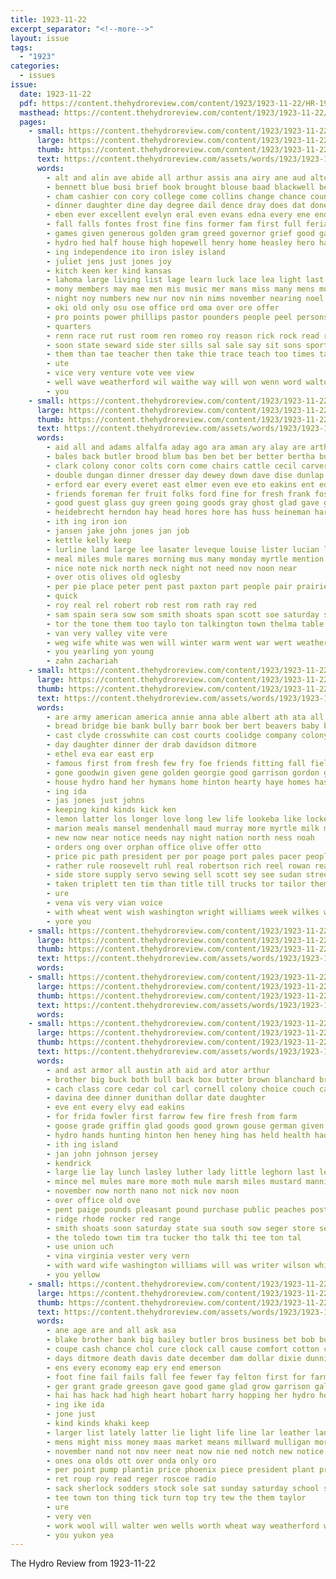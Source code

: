 ```yaml
---
title: 1923-11-22
excerpt_separator: "<!--more-->"
layout: issue
tags:
  - "1923"
categories:
  - issues
issue:
  date: 1923-11-22
  pdf: https://content.thehydroreview.com/content/1923/1923-11-22/HR-1923-11-22.pdf
  masthead: https://content.thehydroreview.com/content/1923/1923-11-22/masthead/HR-1923-11-22.jpg
  pages:
    - small: https://content.thehydroreview.com/content/1923/1923-11-22/small/HR-1923-11-22-01.jpg
      large: https://content.thehydroreview.com/content/1923/1923-11-22/large/HR-1923-11-22-01.jpg
      thumb: https://content.thehydroreview.com/content/1923/1923-11-22/thumbnails/HR-1923-11-22-01.jpg
      text: https://content.thehydroreview.com/assets/words/1923/1923-11-22/HR-1923-11-22-01.txt
      words:
        - alt and alin ave abide all arthur assis ana airy ane aud alto are aye
        - bennett blue busi brief book brought blouse baad blackwell bett bills bill below bers bee booth bil bates birt boys but brun bach business bastion big baby best beth back buick bar been belov botel better bale blake bet
        - cham cashier con cory college come collins change chance county cena cheer counts can chapel coffee count chas custer care city class clemen cai church cust cote cen court came cost curling copes coke christian charm citizen
        - dinner daughter dine day degree dail dence dray does dat done ditmore ding dress dies dollar dose degn during dec
        - eben ever excellent evelyn eral even evans edna every ene end
        - fall falls fontes frost fine fins former fam first full feria furnace few for from fon fiers fun friday forward floor falk fair fern fight
        - games given generous golden gram greed governor grief good gad gave grant glad goris goes
        - hydro hed half house high hopewell henry home heasley hero has hei hundred hast him halt halle handsome homa hike had hedges haven hard hew her hons heart herndon how hey hose
        - ing independence ito iron isley island
        - juliet jens just jones joy
        - kitch keen ker kind kansas
        - lahoma large living list lage learn luck lace lea light last lovely lue low los lens lulu like little lite line
        - mony members may mae men mis music mer mans miss many mens much morning most mote mess monday mise masters mor manner more made
        - night noy numbers new nur nov nin nims november nearing noel now not
        - oki old only osu ose office ord oma over ore offer
        - pro points power phillips pastor pounders people peel persons president phen piece public porta purple parsonage paper pour pad par potter pees place past pomp pos point player part pio pie
        - quarters
        - renn race rut rust room ren romeo roy reason rick rock read roon record
        - soon state seward side ster sills sal sale say sit sons sport storm saturday still seat supper sept second sedan shirts sutton special swe sem suite suit spencer small sorrow song she school such solid six shines sam ser store shell sleep steel states shows sie
        - them than tae teacher then take thie trace teach too times takes tar tury tail ties thing town tha trapp the thea taken ten tee till
        - ute
        - vice very venture vote vee view
        - well wave weatherford wil waithe way will won wenn word walton went was why work window week wild wish with want weeks wife werk worthy
        - you
    - small: https://content.thehydroreview.com/content/1923/1923-11-22/small/HR-1923-11-22-02.jpg
      large: https://content.thehydroreview.com/content/1923/1923-11-22/large/HR-1923-11-22-02.jpg
      thumb: https://content.thehydroreview.com/content/1923/1923-11-22/thumbnails/HR-1923-11-22-02.jpg
      text: https://content.thehydroreview.com/assets/words/1923/1923-11-22/HR-1923-11-22-02.txt
      words:
        - aid all and adams alfalfa aday ago ara aman ary alay are arthur alva
        - bales back butler brood blum bas ben bet ber better bertha buggy bette bur been bloom black brown beryl bins bring business but buller
        - clark colony conor colts corn come chairs cattle cecil carver cook credit child cold canyon center cash cooks clerk count can came cough cox cifers che
        - double dungan dinner dresser day dewey down dave dise dunlap din dunning doo dillow days date davenport
        - erford ear every everet east elmer even eve eto eakins ent edd evan end ene ell
        - friends foreman fer fruit folks ford fine for fresh frank fost few friday farm from
        - good guest glass guy green going goods gray ghost glad gave given gibbs greeson griffin ger
        - heidebrecht herndon hay head hores hore has huss heineman harness horse hydro henry high house hens hume her harr home hatfield heide
        - ith ing iron ion
        - jansen jake john jones jan job
        - kettle kelly keep
        - lurline land large lee lasater leveque louise lister lucian leghorn ludens london leona let last latter lay law long lunch
        - meal miles mule mares morning mus many monday myrtle mention mis macy monda mare mar man moore male myrick miller mccullock must mules mound most mills mile miss
        - nice note nick north neck night not need nov noon near
        - over otis olives old oglesby
        - per pie place peter pent past paxton part people pair prairie pankratz pleasant
        - quick
        - roy real rel robert rob rest rom rath ray red
        - sam spain sera sow som smith shoats span scott soe saturday starts springs sick son south sole sell sae sauce stove sun salad sale spivey size stock sunday school smooth supper seen safe
        - tor the tone them too taylo ton talkington town thelma table tha
        - van very valley vite vere
        - weg wife white was wen will winter warm went war wert weatherford win work want wagon well weight wean warkentin wood williams walter wei week winsor with west
        - you yearling yon young
        - zahn zachariah
    - small: https://content.thehydroreview.com/content/1923/1923-11-22/small/HR-1923-11-22-03.jpg
      large: https://content.thehydroreview.com/content/1923/1923-11-22/large/HR-1923-11-22-03.jpg
      thumb: https://content.thehydroreview.com/content/1923/1923-11-22/thumbnails/HR-1923-11-22-03.jpg
      text: https://content.thehydroreview.com/assets/words/1923/1923-11-22/HR-1923-11-22-03.txt
      words:
        - are army american america annie anna able albert ath ata all and arra
        - bread bridge bie bank bully barr book ber bert beavers baby braly bernice bradley business
        - cast clyde crosswhite can cost courts coolidge company colony city chote case call chronic car cox carl cane cheap
        - day daughter dinner der drab davidson ditmore
        - ethel eva ear east erp
        - famous first from fresh few fry foe friends fitting fall field for farm friday
        - gone goodwin given gene golden georgie good garrison gordon gat grain grace
        - house hydro hand her hymans home hinton hearty haye homes has henke herndon high hort
        - ing ida
        - jas jones just johns
        - keeping kind kinds kick ken
        - lemon latter los longer love long lew life lookeba like locke last
        - marion meals mansel mendenhall maud murray more myrtle milk ming miller market mage mat mae mules meal maki
        - new now near notice needs nay night nation north ness noah
        - orders ong over orphan office olive offer otto
        - price pic path president per por poage port pales pacer people post pieper princess pump pleasant partin place
        - rather rule roosevelt ruhl real robertson rich reel rowan read ray reason res rey
        - side store supply servo sewing sell scott sey see sudan street such spencer steward sir shanks sand seed special sale stunz sal shirts son situ seeds sat steele sales sunday saturday season
        - taken triplett ten tim than title till trucks tor tailor them trom tho ton the
        - ure
        - vena vis very vian voice
        - with wheat went wish washington wright williams week wilkes winter wool will wat work watch wife want
        - yore you
    - small: https://content.thehydroreview.com/content/1923/1923-11-22/small/HR-1923-11-22-04.jpg
      large: https://content.thehydroreview.com/content/1923/1923-11-22/large/HR-1923-11-22-04.jpg
      thumb: https://content.thehydroreview.com/content/1923/1923-11-22/thumbnails/HR-1923-11-22-04.jpg
      text: https://content.thehydroreview.com/assets/words/1923/1923-11-22/HR-1923-11-22-04.txt
      words:
    - small: https://content.thehydroreview.com/content/1923/1923-11-22/small/HR-1923-11-22-05.jpg
      large: https://content.thehydroreview.com/content/1923/1923-11-22/large/HR-1923-11-22-05.jpg
      thumb: https://content.thehydroreview.com/content/1923/1923-11-22/thumbnails/HR-1923-11-22-05.jpg
      text: https://content.thehydroreview.com/assets/words/1923/1923-11-22/HR-1923-11-22-05.txt
      words:
    - small: https://content.thehydroreview.com/content/1923/1923-11-22/small/HR-1923-11-22-06.jpg
      large: https://content.thehydroreview.com/content/1923/1923-11-22/large/HR-1923-11-22-06.jpg
      thumb: https://content.thehydroreview.com/content/1923/1923-11-22/thumbnails/HR-1923-11-22-06.jpg
      text: https://content.thehydroreview.com/assets/words/1923/1923-11-22/HR-1923-11-22-06.txt
      words:
        - and ast armor all austin ath aid ard ator arthur
        - brother big buck both bull back box butter brown blanchard bring bank but bark bay bailey
        - cach class core cedar col carl cornell colony choice couch cash cordell cattle corn cane cotton childre cough cream clayton cooks cherry cope
        - davina dee dinner dunithan dollar date daughter
        - eve ent every elvy ead eakins
        - for frida fowler first farrow few fire fresh from farm
        - goose grade griffin glad goods good grown gouse german given guest
        - hydro hands hunting hinton hen heney hing has held health had horse home hart herb her high halls hardin hens head
        - ith ing island
        - jan john johnson jersey
        - kendrick
        - large lie lay lunch lasley luther lady little leghorn last lett
        - mince mel mules mare more moth mule marsh miles mustard manning moa mis monday medic mccarther
        - november now north nano not nick nov noon
        - over office old ove
        - pent paige pounds pleasant pound purchase public peaches post part payne per
        - ridge rhode rocker red range
        - smith shoats soon saturday state sua south sow seger store seems spring sale service stand sister station smooth scott sales sell sion she salts sunday small sugar
        - the toledo town tim tra tucker tho talk thi tee ton tal
        - use union uch
        - vina virginia vester very vern
        - with ward wife washington williams will was writer wilson while wie week white weather winter west weatherford weight
        - you yellow
    - small: https://content.thehydroreview.com/content/1923/1923-11-22/small/HR-1923-11-22-07.jpg
      large: https://content.thehydroreview.com/content/1923/1923-11-22/large/HR-1923-11-22-07.jpg
      thumb: https://content.thehydroreview.com/content/1923/1923-11-22/thumbnails/HR-1923-11-22-07.jpg
      text: https://content.thehydroreview.com/assets/words/1923/1923-11-22/HR-1923-11-22-07.txt
      words:
        - ane age are and all ask asa
        - blake brother bank big bailey butler bros business bet bob but been ball back best brought brothers bring buy books
        - coupe cash chance chol cure clock call cause comfort cotton can check cooper coffee city coope count cashier came cox
        - days ditmore death davis date december dam dollar dixie dunnington deter day
        - ens every economy eap ery end emerson
        - foot fine fail fails fall fee fewer fay felton first for farm fon flock from friday fam fer fresh farmer few
        - ger grant grade greeson gave good game glad grow garrison gal
        - hai has hack had high heart hobart harry hopping her hydro home hop him
        - ing ike ida
        - jone just
        - kind kinds khaki keep
        - larger list lately latter lie light life line lar leather land lee long little luey last loo later lay leedy likely
        - mens might miss money maas market means millward mulligan more man mullins
        - november nand not nov neer neat now nie ned notch new notice north netting need
        - ones ona olds ott over onda only oro
        - per point pump plantin price phoenix piece president plant pro pay pounds potter pretty peed
        - ret roup roy read reger roscoe radio
        - sack sherlock sodders stock sole sat sunday saturday school save said smith sell second sas store sum stevens ser step shirts sam siege scott say senator short suits sutton still special
        - tee town ton thing tick turn top try tew the them taylor
        - ure
        - very ven
        - work wool will walter wen wells worth wheat way weatherford win went was with week walt white west well
        - you yukon yea
---
```


The Hydro Review from 1923-11-22

<!--more-->


